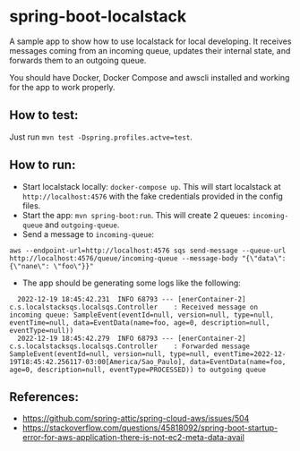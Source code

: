 # spring-boot-localstack

A sample app to show how to use localstack for local developing. It receives messages coming from an incoming queue, updates their internal state, and forwards them to an outgoing queue.

You should have Docker, Docker Compose and awscli installed and working for the app to work properly.

## How to test:

Just run `mvn test -Dspring.profiles.actve=test`.

## How to run:

- Start localstack locally: `docker-compose up`. This will start localstack at `http://localhost:4576` with the fake credentials provided in the config files.
- Start the app: `mvn spring-boot:run`. This will create 2 queues: `incoming-queue` and `outgoing-queue`.
- Send a message to `incoming-queue`:
```
aws --endpoint-url=http://localhost:4576 sqs send-message --queue-url http://localhost:4576/queue/incoming-queue --message-body "{\"data\": {\"nane\": \"foo\"}}"
```
- The app should be generating some logs like the following:
```
  2022-12-19 18:45:42.231  INFO 68793 --- [enerContainer-2] c.s.localstacksqs.localsqs.Controller    : Received message on incoming queue: SampleEvent(eventId=null, version=null, type=null, eventTime=null, data=EventData(name=foo, age=0, description=null, eventType=null))
  2022-12-19 18:45:42.279  INFO 68793 --- [enerContainer-2] c.s.localstacksqs.localsqs.Controller    : Forwarded message SampleEvent(eventId=null, version=null, type=null, eventTime=2022-12-19T18:45:42.256117-03:00[America/Sao_Paulo], data=EventData(name=foo, age=0, description=null, eventType=PROCESSED)) to outgoing queue
```

## References:
- https://github.com/spring-attic/spring-cloud-aws/issues/504
- https://stackoverflow.com/questions/45818092/spring-boot-startup-error-for-aws-application-there-is-not-ec2-meta-data-avail
